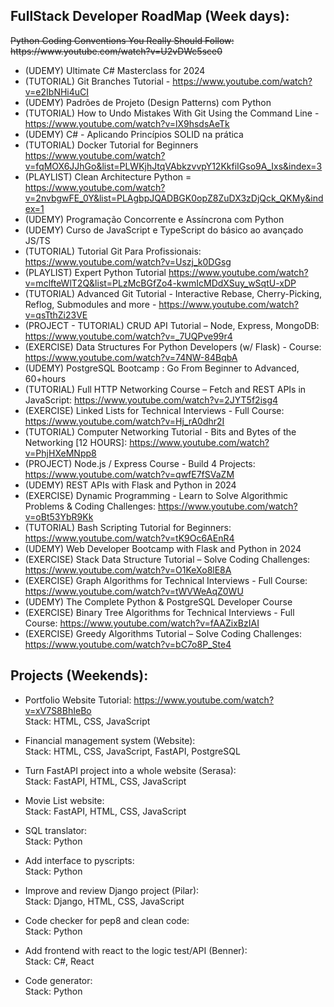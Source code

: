 ## FullStack Developer RoadMap (Week days):

<span style="text-decoration: line-through; display: block; width: 100%;">
Python Coding Conventions You Really Should Follow: https://www.youtube.com/watch?v=U2vDWc5sce0
</span> 

- (UDEMY) Ultimate C# Masterclass for 2024<br>
- (TUTORIAL) Git Branches Tutorial - https://www.youtube.com/watch?v=e2IbNHi4uCI<br>
- (UDEMY) Padrões de Projeto (Design Patterns) com Python<br>
- (TUTORIAL) How to Undo Mistakes With Git Using the Command Line - https://www.youtube.com/watch?v=lX9hsdsAeTk<br>
- (UDEMY) C# - Aplicando Princípios SOLID na prática<br>
- (TUTORIAL) Docker Tutorial for Beginners https://www.youtube.com/watch?v=fqMOX6JJhGo&list=PLWKjhJtqVAbkzvvpY12KkfiIGso9A_Ixs&index=3<br>
- (PLAYLIST) Clean Architecture Python = https://www.youtube.com/watch?v=2nvbgwFE_0Y&list=PLAgbpJQADBGK0opZ8ZuDX3zDjQck_QKMy&index=1<br>
- (UDEMY) Programação Concorrente e Assíncrona com Python<br>
- (UDEMY) Curso de JavaScript e TypeScript do básico ao avançado JS/TS<br>
- (TUTORIAL) Tutorial Git Para Profissionais: https://www.youtube.com/watch?v=Uszj_k0DGsg<br>
- (PLAYLIST) Expert Python Tutorial https://www.youtube.com/watch?v=mclfteWlT2Q&list=PLzMcBGfZo4-kwmIcMDdXSuy_wSqtU-xDP<br>
- (TUTORIAL) Advanced Git Tutorial - Interactive Rebase, Cherry-Picking, Reflog, Submodules and more - https://www.youtube.com/watch?v=qsTthZi23VE<br>
- (PROJECT - TUTORIAL) CRUD API Tutorial – Node, Express, MongoDB: https://www.youtube.com/watch?v=_7UQPve99r4<br>
- (EXERCISE) Data Structures For Python Developers (w/ Flask) - Course: https://www.youtube.com/watch?v=74NW-84BqbA<br>
- (UDEMY) PostgreSQL Bootcamp : Go From Beginner to Advanced, 60+hours<br>
- (TUTORIAL) Full HTTP Networking Course – Fetch and REST APIs in JavaScript: https://www.youtube.com/watch?v=2JYT5f2isg4<br>
- (EXERCISE) Linked Lists for Technical Interviews - Full Course: https://www.youtube.com/watch?v=Hj_rA0dhr2I<br>
- (TUTORIAL) Computer Networking Tutorial - Bits and Bytes of the Networking [12 HOURS]: https://www.youtube.com/watch?v=PhjHXeMNpp8<br>
- (PROJECT) Node.js / Express Course - Build 4 Projects: https://www.youtube.com/watch?v=qwfE7fSVaZM<br>
- (UDEMY) REST APIs with Flask and Python in 2024
- (EXERCISE) Dynamic Programming - Learn to Solve Algorithmic Problems & Coding Challenges: https://www.youtube.com/watch?v=oBt53YbR9Kk<br>
- (TUTORIAL) Bash Scripting Tutorial for Beginners: https://www.youtube.com/watch?v=tK9Oc6AEnR4<br>
- (UDEMY) Web Developer Bootcamp with Flask and Python in 2024
- (EXERCISE) Stack Data Structure Tutorial – Solve Coding Challenges: https://www.youtube.com/watch?v=O1KeXo8lE8A<br>
- (EXERCISE) Graph Algorithms for Technical Interviews - Full Course: https://www.youtube.com/watch?v=tWVWeAqZ0WU<br>
- (UDEMY) The Complete Python & PostgreSQL Developer Course<br>
- (EXERCISE) Binary Tree Algorithms for Technical Interviews - Full Course: https://www.youtube.com/watch?v=fAAZixBzIAI<br>
- (EXERCISE) Greedy Algorithms Tutorial – Solve Coding Challenges: https://www.youtube.com/watch?v=bC7o8P_Ste4<br>


## Projects (Weekends):

- Portfolio Website Tutorial: https://www.youtube.com/watch?v=xV7S8BhIeBo<br>
    Stack: HTML, CSS, JavaScript

- Financial management system (Website):<br>
    Stack: HTML, CSS, JavaScript, FastAPI, PostgreSQL

- Turn FastAPI project into a whole website (Serasa):<br>
    Stack: FastAPI, HTML, CSS, JavaScript

- Movie List website:<br>
    Stack: FastAPI, HTML, CSS, JavaScript

- SQL translator:<br>
    Stack: Python

- Add interface to pyscripts:<br>
    Stack: Python
    
- Improve and review Django project (Pilar):<br>
    Stack: Django, HTML, CSS, JavaScript

- Code checker for pep8 and clean code:<br>
    Stack: Python

- Add frontend with react to the logic test/API (Benner):<br>
    Stack: C#, React

- Code generator:<br>
    Stack: Python
